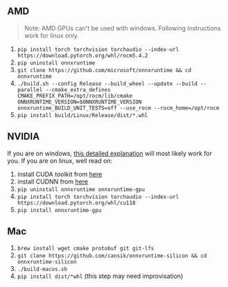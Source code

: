 ## AMD
> Note: AMD GPUs can't be used with windows. Following instructions work for linux only.

1. `pip install torch torchvision torchaudio --index-url https://download.pytorch.org/whl/rocm5.4.2`
2. `pip uninstall onnxruntime`
3. `git clone https://github.com/microsoft/onnxruntime && cd onnxruntime`
4. `./build.sh --config Release --build_wheel --update --build --parallel --cmake_extra_defines CMAKE_PREFIX_PATH=/opt/rocm/lib/cmake ONNXRUNTIME_VERSION=$ONNXRUNTIME_VERSION onnxruntime_BUILD_UNIT_TESTS=off --use_rocm --rocm_home=/opt/rocm`
5. `pip install build/Linux/Release/dist/*.whl`

## NVIDIA
If you are on windows, [this detailed explanation](https://github.com/s0md3v/roop/issues/68#issuecomment-1567722709) will most likely work for you. If you are on linux, well read on:

1. install CUDA toolkit from [here](https://developer.nvidia.com/cuda-11-8-0-download-archive)
2. install CUDNN from [here](https://developer.nvidia.com/rdp/cudnn-download)
3. `pip uninstall onnxruntime onnxruntime-gpu`
4. `pip install torch torchvision torchaudio --index-url https://download.pytorch.org/whl/cu118`
3. `pip install onnxruntime-gpu`

## Mac
1. `brew install wget cmake protobuf git git-lfs`
2. `git clone https://github.com/cansik/onnxruntime-silicon && cd onnxruntime-silicon`
3. `./build-macos.sh`
4. `pip install dist/*whl` (this step may need improvisation)